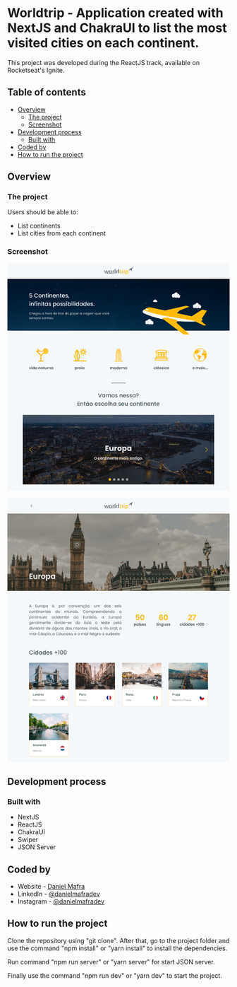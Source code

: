 # Worldtrip - Application created with NextJS and ChakraUI to list the most visited cities on each continent.

This project was developed during the ReactJS track, available on Rocketseat's Ignite.

## Table of contents

- [Overview](#overview)
  - [The project](#the-project)
  - [Screenshot](#screenshot)
- [Development process](#development-process)
  - [Built with](#built-with)
- [Coded by](#coded-by)
- [How to run the project](#how-to-run-the-project)

## Overview

### The project

Users should be able to:

- List continents
- List cities from each continent

### Screenshot

![](./screenshotA.png)

![](./screenshotB.png)

## Development process

### Built with

- NextJS
- ReactJS
- ChakraUI
- Swiper
- JSON Server

## Coded by

- Website - [Daniel Mafra](https://danielmafra.github.io)
- LinkedIn - [@danielmafradev](https://linkedin.com/in/danielmafradev)
- Instagram - [@danielmafradev](https://instagram.com/danielmafradev)

## How to run the project

Clone the repository using "git clone". After that, go to the project folder and use the command "npm install" or "yarn install" to install the dependencies.

Run command "npm run server" or "yarn server" for start JSON server.

Finally use the command "npm run dev" or "yarn dev" to start the project.
